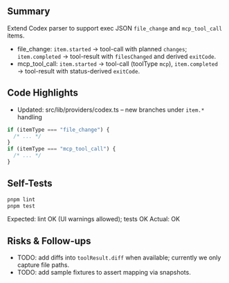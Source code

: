 ## Summary

Extend Codex parser to support exec JSON `file_change` and `mcp_tool_call` items.

- file_change: `item.started` → tool-call with planned `changes`; `item.completed` → tool-result with `filesChanged` and derived `exitCode`.
- mcp_tool_call: `item.started` → tool-call (toolType `mcp`), `item.completed` → tool-result with status-derived `exitCode`.

## Code Highlights

- Updated: src/lib/providers/codex.ts – new branches under `item.*` handling

```ts
if (itemType === "file_change") {
  /* ... */
}
if (itemType === "mcp_tool_call") {
  /* ... */
}
```

## Self-Tests

```bash
pnpm lint
pnpm test
```

Expected: lint OK (UI warnings allowed); tests OK
Actual: OK

## Risks & Follow-ups

- TODO: add diffs into `toolResult.diff` when available; currently we only capture file paths.
- TODO: add sample fixtures to assert mapping via snapshots.
